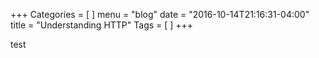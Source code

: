 +++
Categories = [
]
menu = "blog"
date = "2016-10-14T21:16:31-04:00"
title = "Understanding HTTP"
Tags = [
]
+++

test
